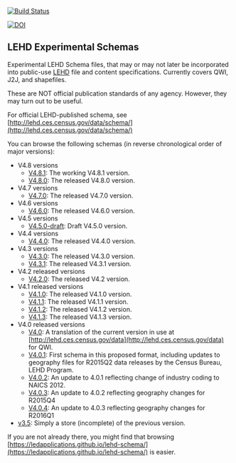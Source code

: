 [![Build Status](https://travis-ci.com/LEDApplications/lehd-schema.svg?branch=master)](https://travis-ci.com/LEDApplications/lehd-schema)

[![DOI](https://zenodo.org/badge/DOI/10.5281/zenodo.597959.svg)](https://doi.org/10.5281/zenodo.597959)

## LEHD Experimental Schemas
Experimental LEHD Schema files, that may or may not later be incorporated into public-use [LEHD](http://lehd.ces.census.gov/data) file and content specifications. Currently covers QWI, J2J, and shapefiles.

These are NOT official publication standards of any agency. However, they may turn out to be useful.

For official LEHD-published schema, see [http://lehd.ces.census.gov/data/schema/](http://lehd.ces.census.gov/data/schema/)

You can browse the following schemas (in reverse chronological order of major versions):

* V4.8 versions
    * [V4.8.1](https://ledapplications.github.io/lehd-schema/formats/V4.8.1/lehd_public_use_schema.html): The working
    V4.8.1 version.
    * [V4.8.0](https://ledapplications.github.io/lehd-schema/formats/V4.8.0/lehd_public_use_schema.html): The released 
      V4.8.0 version.
* V4.7 versions
    * [V4.7.0](https://ledapplications.github.io/lehd-schema/formats/V4.7.0/lehd_public_use_schema.html): The released V4.7.0 version.
* V4.6 versions
    * [V4.6.0](https://ledapplications.github.io/lehd-schema/formats/V4.6.0/lehd_public_use_schema.html): The released V4.6.0 version.
* V4.5 versions
    * [V4.5.0-draft](https://ledapplications.github.io/lehd-schema/formats/V4.5.0-draft/lehd_public_use_schema.html): Draft V4.5.0 version.
* V4.4 versions
    * [V4.4.0](https://ledapplications.github.io/lehd-schema/formats/V4.4.0/lehd_public_use_schema.html): The released V4.4.0 version.
* V4.3 versions
    * [V4.3.0](https://ledapplications.github.io/lehd-schema/formats/V4.3.0/lehd_public_use_schema.html): The released V4.3.0 version.
    * [V4.3.1](https://ledapplications.github.io/lehd-schema/formats/V4.3.1/lehd_public_use_schema.html): The released V4.3.1 version.
* V4.2 released versions
    * [V4.2.0](https://ledapplications.github.io/lehd-schema/formats/V4.2.0/lehd_public_use_schema.html): The released V4.2 version.
* V4.1 released versions
    * [V4.1.0](https://ledapplications.github.io/lehd-schema/formats/V4.1.0/lehd_public_use_schema.html): The released V4.1.0 version.
    * [V4.1.1](https://ledapplications.github.io/lehd-schema/formats/V4.1.1/lehd_public_use_schema.html): The released V4.1.1 version.
    * [V4.1.2](https://ledapplications.github.io/lehd-schema/formats/V4.1.2/lehd_public_use_schema.html): The released V4.1.2 version.
    * [V4.1.3](https://ledapplications.github.io/lehd-schema/formats/V4.1.3/lehd_public_use_schema.html): The released V4.1.3 version.
* V4.0 released versions
    * [V4.0](https://ledapplications.github.io/lehd-schema/formats/V4.0/lehd_public_use_schema.html): A translation of the current version in use at [http://lehd.ces.census.gov/data](http://lehd.ces.census.gov/data) for QWI.
    * [V4.0.1](https://ledapplications.github.io/lehd-schema/formats/V4.0.1/lehd_public_use_schema.html): First schema in this proposed format, including updates to geography files for R2015Q2 data releases by the Census Bureau, LEHD Program.
    * [V4.0.2](https://ledapplications.github.io/lehd-schema/formats/V4.0.2/lehd_public_use_schema.html): An update to 4.0.1 reflecting change of industry coding to NAICS 2012.
    * [V4.0.3](https://ledapplications.github.io/lehd-schema/formats/V4.0.3/lehd_public_use_schema.html): An update to 4.0.2 reflecting geography changes for R2015Q4
    * [V4.0.4](https://ledapplications.github.io/lehd-schema/formats/V4.0.4/lehd_public_use_schema.html): An update to 4.0.3 reflecting geography changes for R2016Q1
* [v3.5](https://ledapplications.github.io/lehd-schema/formats/v3.5): Simply a store (incomplete) of the previous version.


If you are not already there, you might find that browsing [https://ledapplications.github.io/lehd-schema/](https://ledapplications.github.io/lehd-schema/) is easier.
